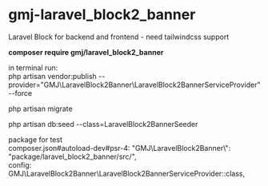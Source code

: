 # gmj-laravel_block2_banner

Laravel Block for backend and frontend - need tailwindcss support

**composer require gmj/laravel_block2_banner**

in terminal run:<br/>
php artisan vendor:publish --provider="GMJ\LaravelBlock2Banner\LaravelBlock2BannerServiceProvider" --force

php artisan migrate

php artisan db:seed --class=LaravelBlock2BannerSeeder

package for test<br>
composer.json#autoload-dev#psr-4: "GMJ\\LaravelBlock2Banner\\": "package/laravel_block2_banner/src/",<br>
config: GMJ\LaravelBlock2Banner\LaravelBlock2BannerServiceProvider::class,
